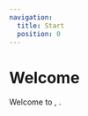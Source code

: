 ```yaml
---
navigation:
  title: Start
  position: 0
---
```


# Welcome

Welcome to <ItemImage id="surgeofkhroma:chromatic_nucleus" />, <PlayerName />.